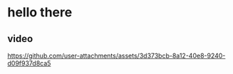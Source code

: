 # hello there

## video
https://github.com/user-attachments/assets/3d373bcb-8a12-40e8-9240-d09f937d8ca5
